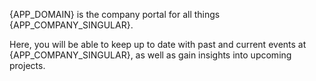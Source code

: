 <webui-data data-page-title="About {APP_DOMAIN}" data-page-subtitle=""></webui-data>

<webui-page-segment elevation="10">

{APP_DOMAIN} is the company portal for all things {APP_COMPANY_SINGULAR}.

Here, you will be able to keep up to date with past and current events at {APP_COMPANY_SINGULAR}, as well as gain insights into upcoming projects.

</webui-page-segment>

<webui-content cache src="https://cdn.myfi.ws/d/en-US/about-stoic-dreams.md"></webui-content>

